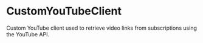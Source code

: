 # CustomYouTubeClient
Custom YouTube client used to retrieve video links from subscriptions using the YouTube API. 
